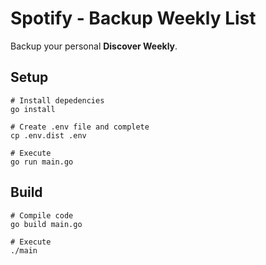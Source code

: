 # Spotify - Backup Weekly List

Backup your personal **Discover Weekly**.

## Setup

```shell
# Install depedencies
go install

# Create .env file and complete
cp .env.dist .env

# Execute
go run main.go
```

## Build 

```shell
# Compile code
go build main.go

# Execute
./main
```